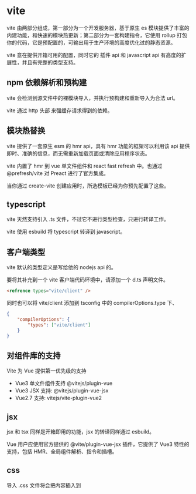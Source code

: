 # vite

vite 由两部分组成，第一部分为一个开发服务器，基于原生 es 模块提供了丰富的内建功能，和快速的模块热更新；第二部分为一套构建指令，它使用 rollup 打包你的代码，它是预配置的，可输出用于生产环境的高度优化过的静态资源。

vite 意在提供开箱可用的配置，同时它的 插件 api 和 javascript api 有高度的扩展性，并且有完整的类型支持。

## npm 依赖解析和预构建

vite 会检测到源文件中的裸模块导入，并执行预构建和重新导入为合法 url。

vite 通过 http 头部 来强缓存请求得到的依赖。

## 模块热替换

vite 提供了一套原生 esm 的 hmr api，具有 hmr 功能的框架可以利用该 api 提供即时、准确的信息，而无需重新加载页面或清除应用程序状态。

vite 内置了 hmr 到 vue 单文件组件和 react fast refresh 中。也通过 @prefresh/vite 对 Preact 进行了官方集成。

当你通过 create-vite 创建应用时，所选模板已经为你预先配置了这些。

## typescript

vite 天然支持引入 .ts 文件，不过它不进行类型检查，只进行转译工作。

vite 使用 esbuild 将 typescript 转译到 javascript。

## 客户端类型

vite 默认的类型定义是写给他的 nodejs api 的。

要将其补充到一个 vite 客户端代码环境中，请添加一个 d.ts 声明文件。

```html
<refrence types="vite/client" />
```

同时也可以将 vite/client 添加到 tsconfig 中的 compilerOptions.type 下、

```json
{
    "compilerOptions": {
        "types": ["vite/client"]
    }
}
```

## 对组件库的支持

Vite 为 Vue 提供第一优先级的支持

- Vue3 单文件组件支持 @vitejs/plugin-vue
- Vue3 JSX 支持: @vitejs/plugin-vue-jsx
- Vue2.7 支持: vitejs/vite-plugin-vue2


## jsx 

jsx 和 tsx 同样是开箱即用的功能，jsx 的转译同样通过 esbuild。

Vue 用户应使用官方提供的 @vite/plugin-vue-jsx 插件，它提供了 Vue3 特性的支持，包括 HMR、全局组件解析、指令和插槽。

## css 

导入 .css 文件将会把内容插入到 <style> 标签中，同时也带有 hmr 支持，也能够以字符串形式检索处理后，作为其模块默认导出的 css。

@import 内联和变基

vite 通过 postcss-import 预配置支持了 @import 内联，Vite 的路径别名也遵循从 css @import 。所有 css url() 引用即使导入的文件在不同的目录中，也只是自动变基以保持正确性。

### PostCSS

如果项目中包含有效的 PostCSS 配置（任何受 postcss-load-config 支持的格式，例如 postcss.config.js），它将会自动应用于所导入的 css。

请注意 css 最小化压缩将在 PostCSS 之后运行，并会使用 build.cssTarget 选项。

### Css Modules

任何以 .module.css 为后缀名的 css 文件都被认为是一个 css modules 文件。导入这样的文件会返回一个响应的模块对象。

```css
.red {
    colur: red;
}
```

```javascript
import classes from './example.module.css'
document.getElementById('foo').className = classes.red
```

### css 预处理器

vite 提供了对 .scss，.sass，.less，.styl 和 .stylus 文件的内置支持，没有必要为它们安装特定的 vite 插件。弹药安装于处理器依赖。
